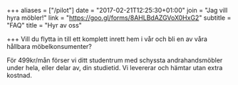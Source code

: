 +++
aliases = ["/pilot"]
date = "2017-02-21T12:25:30+01:00"
join = "Jag vill hyra möbler!"
link = "https://goo.gl/forms/8AHLBdAZGVoX0HxG2"
subtitle = "FAQ"
title = "Hyr av oss"

+++
Vill du flytta in till ett komplett inrett hem i vår och bli en av våra hållbara möbelkonsumenter?

För 499kr/mån förser vi ditt studentrum med schyssta andrahandsmöbler under hela, eller delar av, din studietid. Vi levererar och hämtar utan extra kostnad.